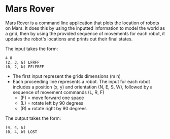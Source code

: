# Mars Rover
Mars Rover is a command line application that plots the location of robots on Mars.
It does this by using the inputted information to model the world as a grid, then by using the provided sequence of movements for each robot, it updates the robot's locations and prints out their final states.

The input takes the form:
````````
4 8
(2, 3, E) LFRFF
(0, 2, N) FFLFRFF
````````

* The first input represent the grids dimensions (m n)
* Each proceeding line represents a robot. The input for each robot includes a position (x, y) and orientation (N, E, S, W), followed by a sequence of movement commands (L, R, F)
    * (F) = move forward one space
    * (L) = rotate left by 90 degrees
    * (R) = rotate right by 90 degrees

The output takes the form:
````````
(4, 4, E)
(0, 4, W) LOST
````````